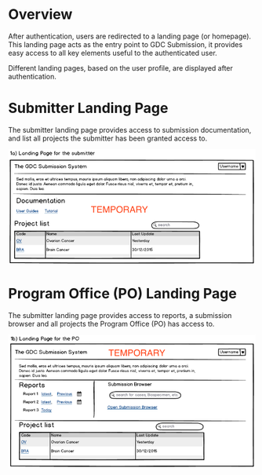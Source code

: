# Overview

After authentication, users are redirected to a landing page (or homepage). This landing page acts as the entry point to GDC Submission, it provides easy access to all key elements useful to the authenticated user.

Different landing pages, based on the user profile, are displayed after authentication.

# Submitter Landing Page

The submitter landing page provides access to submission documentation, and list all projects the submitter has been granted access to.

[![GDC Submitter Landing Page](images/GDC_Submission_Landing_Submitter.png)](images/GDC_Submission_Landing_Submitter.png "GDC Submitter Landing Page")

# Program Office (PO) Landing Page

The submitter landing page provides access to reports, a submission browser and all projects the Program Office (PO) has access to.

[![GDC Program Office Landing Page](images/GDC_Submission_Landing_PO.png)](images/GDC_Submission_Landing_PO.png "GDC Submitter Landing Page")
